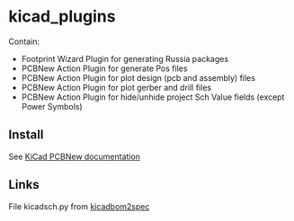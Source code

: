 # kicad_plugins
Contain:
- Footprint Wizard Plugin for generating Russia packages
- PCBNew Action Plugin for generate Pos files
- PCBNew Action Plugin for plot design (pcb and assembly) files
- PCBNew Action Plugin for plot gerber and drill files
- PCBNew Action Plugin for hide/unhide project Sch Value fields (except Power Symbols)

## Install
See [KiCad PCBNew documentation](http://docs.kicad-pcb.org/stable/en/pcbnew.html#Footprint_Wizards)

## Links
File kicadsch.py from [kicadbom2spec](https://launchpad.net/kicadbom2spec)
